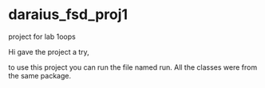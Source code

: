 # daraius_fsd_proj1
project for lab 1oops


Hi gave the project a try,

to use this project you can run the file named run. All the classes were from the same package.
